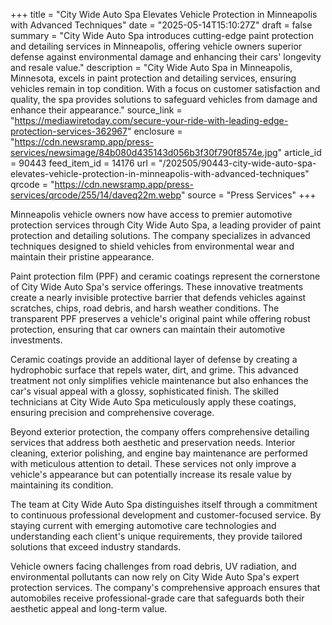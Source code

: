 +++
title = "City Wide Auto Spa Elevates Vehicle Protection in Minneapolis with Advanced Techniques"
date = "2025-05-14T15:10:27Z"
draft = false
summary = "City Wide Auto Spa introduces cutting-edge paint protection and detailing services in Minneapolis, offering vehicle owners superior defense against environmental damage and enhancing their cars' longevity and resale value."
description = "City Wide Auto Spa in Minneapolis, Minnesota, excels in paint protection and detailing services, ensuring vehicles remain in top condition. With a focus on customer satisfaction and quality, the spa provides solutions to safeguard vehicles from damage and enhance their appearance."
source_link = "https://mediawiretoday.com/secure-your-ride-with-leading-edge-protection-services-362967"
enclosure = "https://cdn.newsramp.app/press-services/newsimage/84b080d435143d056b3f30f790f8574e.jpg"
article_id = 90443
feed_item_id = 14176
url = "/202505/90443-city-wide-auto-spa-elevates-vehicle-protection-in-minneapolis-with-advanced-techniques"
qrcode = "https://cdn.newsramp.app/press-services/qrcode/255/14/daveq22m.webp"
source = "Press Services"
+++

<p>Minneapolis vehicle owners now have access to premier automotive protection services through City Wide Auto Spa, a leading provider of paint protection and detailing solutions. The company specializes in advanced techniques designed to shield vehicles from environmental wear and maintain their pristine appearance.</p><p>Paint protection film (PPF) and ceramic coatings represent the cornerstone of City Wide Auto Spa's service offerings. These innovative treatments create a nearly invisible protective barrier that defends vehicles against scratches, chips, road debris, and harsh weather conditions. The transparent PPF preserves a vehicle's original paint while offering robust protection, ensuring that car owners can maintain their automotive investments.</p><p>Ceramic coatings provide an additional layer of defense by creating a hydrophobic surface that repels water, dirt, and grime. This advanced treatment not only simplifies vehicle maintenance but also enhances the car's visual appeal with a glossy, sophisticated finish. The skilled technicians at City Wide Auto Spa meticulously apply these coatings, ensuring precision and comprehensive coverage.</p><p>Beyond exterior protection, the company offers comprehensive detailing services that address both aesthetic and preservation needs. Interior cleaning, exterior polishing, and engine bay maintenance are performed with meticulous attention to detail. These services not only improve a vehicle's appearance but can potentially increase its resale value by maintaining its condition.</p><p>The team at City Wide Auto Spa distinguishes itself through a commitment to continuous professional development and customer-focused service. By staying current with emerging automotive care technologies and understanding each client's unique requirements, they provide tailored solutions that exceed industry standards.</p><p>Vehicle owners facing challenges from road debris, UV radiation, and environmental pollutants can now rely on City Wide Auto Spa's expert protection services. The company's comprehensive approach ensures that automobiles receive professional-grade care that safeguards both their aesthetic appeal and long-term value.</p>